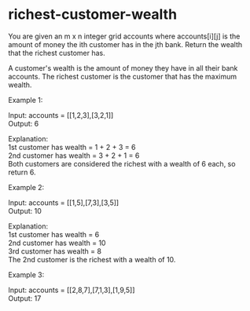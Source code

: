 # richest-customer-wealth

You are given an m x n integer grid accounts where accounts[i][j] is the amount of money the i​​​​​​​​​​​th​​​​ customer has in the j​​​​​​​​​​​th​​​​ bank. Return the wealth that the richest customer has.

A customer's wealth is the amount of money they have in all their bank accounts. The richest customer is the customer that has the maximum wealth.

Example 1:

Input: accounts = [[1,2,3],[3,2,1]]<br>
Output: 6<br>

Explanation:<br>
1st customer has wealth = 1 + 2 + 3 = 6<br>
2nd customer has wealth = 3 + 2 + 1 = 6<br>
Both customers are considered the richest with a wealth of 6 each, so return 6.

Example 2:

Input: accounts = [[1,5],[7,3],[3,5]]<br>
Output: 10

Explanation: <br>
1st customer has wealth = 6<br>
2nd customer has wealth = 10 <br>
3rd customer has wealth = 8<br>
The 2nd customer is the richest with a wealth of 10.

Example 3:

Input: accounts = [[2,8,7],[7,1,3],[1,9,5]]<br>
Output: 17
